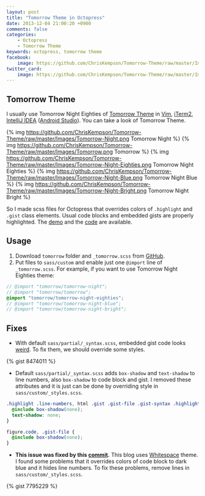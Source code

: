 ```yaml
---
layout: post
title: "Tomorrow Theme in Octopress"
date: 2013-12-04 21:00:20 +0900
comments: false
categories:
    - Octopress
    - Tomorrow Theme
keywords: octopress, tomorrow theme
facebook:
    image: https://github.com/ChrisKempson/Tomorrow-Theme/raw/master/Images/Tomorrow-Night.png
twitter_card:
    image: https://github.com/ChrisKempson/Tomorrow-Theme/raw/master/Images/Tomorrow-Night.png
---
```


## <a id="tomorrow-theme"></a>Tomorrow Theme

I usually use Tomorrow Night Eighties of [Tomorrow Theme][] in [Vim][], [iTerm2][], [IntelliJ IDEA][] ([Android Studio][]). You can take a look of Tomorrow Theme.

[Tomorrow Theme]: https://github.com/chriskempson/tomorrow-theme
[Vim]: http://www.vim.org
[iTerm2]: http://www.iterm2.com
[IntelliJ IDEA]: http://www.jetbrains.com/idea/
[Android Studio]: http://developer.android.com/sdk/installing/studio.html

{% img https://github.com/ChrisKempson/Tomorrow-Theme/raw/master/Images/Tomorrow-Night.png Tomorrow Night %}
{% img https://github.com/ChrisKempson/Tomorrow-Theme/raw/master/Images/Tomorrow.png Tomorrow %}
{% img https://github.com/ChrisKempson/Tomorrow-Theme/raw/master/Images/Tomorrow-Night-Eighties.png Tomorrow Night Eighties %}
{% img https://github.com/ChrisKempson/Tomorrow-Theme/raw/master/Images/Tomorrow-Night-Blue.png Tomorrow Night Blue %}
{% img https://github.com/ChrisKempson/Tomorrow-Theme/raw/master/Images/Tomorrow-Night-Bright.png Tomorrow Night Bright %}

So I made scss files for Octopress that overrides colors of `.highlight` and `.gist` class elements. Usual code blocks and embedded gists are properly highlighted. The [demo][Syntax Highlighting Test] and the [code][yous.github.io/sass/custom] are available.

[Syntax Highlighting Test]: /2013/12/03/syntax-highlighting-test/
[yous.github.io/sass/custom]: https://github.com/yous/yous.github.io/tree/source/sass/custom

<!-- more -->

## <a id="usage"></a>Usage

1. Download `tomorrow` folder and `_tomorrow.scss` from [GitHub][yous.github.io/sass/custom].
2. Put files to `sass/custom` and enable just one `@import` line of `_tomorrow.scss`. For example, if you want to use Tomorrow Night Eighties theme:

``` scss sass/custom/_tomorrow.scss
// @import "tomorrow/tomorrow-night";
// @import "tomorrow/tomorrow";
@import "tomorrow/tomorrow-night-eighties";
// @import "tomorrow/tomorrow-night-blue";
// @import "tomorrow/tomorrow-night-bright";
```

## <a id="fixes"></a>Fixes

- With default `sass/partial/_syntax.scss`, embedded gist code looks [weird][]. To fix them, we should override some styles.

[weird]: http://devspade.com/blog/2013/08/06/fixing-gist-embeds-in-octopress/

{% gist 8474011 %}

- Default `sass/partial/_syntax.scss` adds `box-shadow` and `text-shadow` to line numbers, also `box-shadow` to code block and gist. I removed these attributes and it is just can be done by overriding style in `sass/custom/_styles.scss`.

``` scss sass/custom/_styles.scss
.highlight .line-numbers, html .gist .gist-file .gist-syntax .highlight .line_numbers {
  @include box-shadow(none);
  text-shadow: none;
}

figure.code, .gist-file {
  @include box-shadow(none);
}
```

- **This issue was fixed by this [commit][].** This blog uses [Whitespace][] theme. I found some problems that it overrides colors of code block to dark blue and it hides line numbers. To fix these problems, remove lines in `sass/custom/_styles.scss`.

[commit]: https://github.com/lucaslew/whitespace/commit/b047f268c804808fb8e2d6a17cbfe8669b9da6b4
[Whitespace]: https://github.com/lucaslew/whitespace

{% gist 7795229 %}
